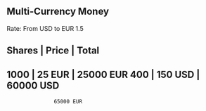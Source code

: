 ## Multi-Currency Money

Rate: From USD to EUR 1.5

Shares | Price   | Total
----------------------------
1000   | 25 EUR  | 25000 EUR
400    | 150 USD | 60000 USD
-----------------------------
                   65000 EUR
